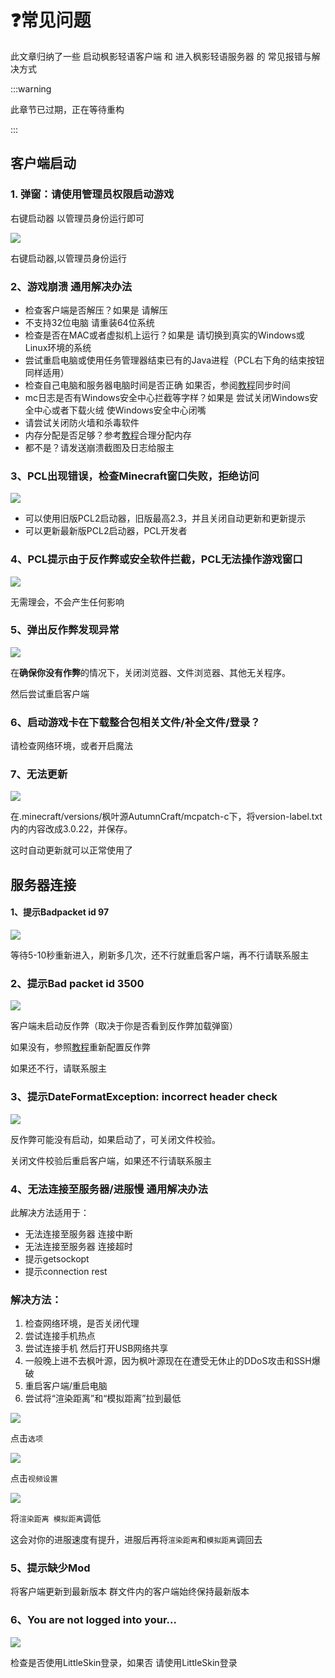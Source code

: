 # ❓常见问题

此文章归纳了一些 启动枫影轻语客户端 和 进入枫影轻语服务器 的 常见报错与解决方式

:::warning

此章节已过期，正在等待重构

:::

## 客户端启动

### 1.  弹窗：请使用管理员权限启动游戏

右键启动器 以管理员身份运行即可

![](https://img.picui.cn/free/2025/03/09/67cd676ad4c95.png)

右键启动器,以管理员身份运行

### 2、游戏崩溃 通用解决办法

- 检查客户端是否解压？如果是 请解压
- 不支持32位电脑 请重装64位系统
- 检查是否在MAC或者虚拟机上运行？如果是 请切换到真实的Windows或Linux环境的系统
- 尝试重启电脑或使用任务管理器结束已有的Java进程（PCL右下角的结束按钮同样适用）
- 检查自己电脑和服务器电脑时间是否正确 如果否，参阅[教程](https://blog.csdn.net/qq_29508575/article/details/120381277)同步时间
- mc日志是否有Windows安全中心拦截等字样？如果是 尝试关闭Windows安全中心或者下载火绒 使Windows安全中心闭嘴
- 请尝试关闭防火墙和杀毒软件
- 内存分配是否足够？参考[教程](https://7qrb1ynmpv.k.topthink.com/@autumncraft/❗guanyuneicunfenpei.html)合理分配内存
- 都不是？请发送崩溃截图及日志给服主

### 3、PCL出现错误，检查Minecraft窗口失败，拒绝访问

![](https://img.picui.cn/free/2025/03/09/67cd676a78937.jpg)

- 可以使用旧版PCL2启动器，旧版最高2.3，并且关闭自动更新和更新提示
- 可以更新最新版PCL2启动器，PCL开发者

### 4、PCL提示由于反作弊或安全软件拦截，PCL无法操作游戏窗口

![](https://img.picui.cn/free/2025/03/09/67cd676a66566.png)

无需理会，不会产生任何影响

### 5、弹出反作弊发现异常

![](https://img.picui.cn/free/2025/03/09/67cd676a61bf8.png)

在**确保你没有作弊**的情况下，关闭浏览器、文件浏览器、其他无关程序。

然后尝试重启客户端

### 6、启动游戏卡在下载整合包相关文件/补全文件/登录？

请检查网络环境，或者开启魔法

### 7、无法更新

![](https://img.picui.cn/free/2025/03/09/67cd676a61f4d.png)

在.minecraft/versions/枫叶源AutumnCraft/mcpatch-c下，将version-label.txt内的内容改成3.0.22，并保存。

这时自动更新就可以正常使用了

## 服务器连接

#### 1、提示Badpacket id 97

![](https://img.picui.cn/free/2025/03/09/67cd676a4978b.png)

等待5-10秒重新进入，刷新多几次，还不行就重启客户端，再不行请联系服主

### 2、提示Bad packet id 3500

![](https://img.picui.cn/free/2025/03/09/67cd676b94581.jpg)

客户端未启动反作弊（取决于你是否看到反作弊加载弹窗）

如果没有，参照[教程](https://7qrb1ynmpv.k.topthink.com/@autumncraft/❓kehuduandeanzhuang.html#反作弊的配置)重新配置反作弊

如果还不行，请联系服主

### 3、提示DateFormatException: incorrect header check

![](https://img.picui.cn/free/2025/03/09/67cd676ba95d7.jpg)

反作弊可能没有启动，如果启动了，可关闭文件校验。

关闭文件校验后重启客户端，如果还不行请联系服主

### 4、无法连接至服务器/进服慢 通用解决办法

此解决方法适用于：

- 无法连接至服务器 连接中断
- 无法连接至服务器 连接超时
- 提示getsockopt
- 提示connection rest

### 解决方法：

1. 检查网络环境，是否关闭代理
2. 尝试连接手机热点
3. 尝试连接手机 然后打开USB网络共享
4. 一般晚上进不去枫叶源，因为枫叶源现在在遭受无休止的DDoS攻击和SSH爆破
5. 重启客户端/重启电脑
6. 尝试将“渲染距离”和“模拟距离”拉到最低

![](https://img.picui.cn/free/2025/03/09/67cd676b94aaf.png)

点击`选项`

![](https://img.picui.cn/free/2025/03/09/67cd676b2002f.png)

点击`视频设置`

![](https://img.picui.cn/free/2025/03/09/67cd676b1db3a.png)

将`渲染距离 模拟距离`调低

这会对你的进服速度有提升，进服后再将`渲染距离`和`模拟距离`调回去

### 5、提示缺少Mod

将客户端更新到最新版本 群文件内的客户端始终保持最新版本

### 6、You are not logged into your...

![](https://img.picui.cn/free/2025/03/09/67cd676adbca3.png)

 检查是否使用LittleSkin登录，如果否 请使用LittleSkin登录
